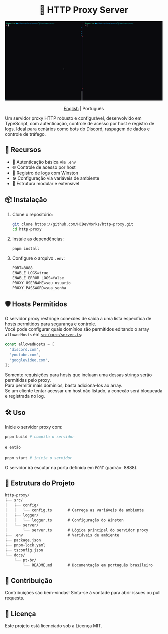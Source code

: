 <h1 align="center"> 🧭 HTTP Proxy Server </h1>

<p align="center">
  <img src="../static/demo.gif">
</p>

<p align="center">
  <a href="../../../README.md">English</a>
  | 
  Português
</p>

Um servidor proxy HTTP robusto e configurável, desenvolvido em TypeScript, com autenticação, controle de acesso por host e registro de logs. Ideal para cenários como bots do Discord, raspagem de dados e controle de tráfego.

## 🚀 Recursos

- 🔐 Autenticação básica via `.env`
- 🌐 Controle de acesso por host
- 📄 Registro de logs com Winston
- ⚙️ Configuração via variáveis de ambiente
- 🧪 Estrutura modular e extensível

## 📦 Instalação

1. Clone o repositório:

   ```bash
   git clone https://github.com/HCDevWorks/http-proxy.git
   cd http-proxy
   ```

2. Instale as dependências:

   ```bash
   pnpm install
   ```

3. Configure o arquivo `.env`:

   ```env
   PORT=8888
   ENABLE_LOGS=true
   ENABLE_ERROR_LOGS=false
   PROXY_USERNAME=seu_usuario
   PROXY_PASSWORD=sua_senha
   ```

## 🛡️ Hosts Permitidos

O servidor proxy restringe conexões de saída a uma lista específica de hosts permitidos para segurança e controle.  
Você pode configurar quais domínios são permitidos editando o array `allowedHosts` em [`src/core/server.ts`](src/core/server.ts):

```typescript
const allowedHosts = [
  'discord.com',
  'youtube.com',
  'googlevideo.com',
];
```

Somente requisições para hosts que incluam uma dessas strings serão permitidas pelo proxy.  
Para permitir mais domínios, basta adicioná-los ao array.  
Se um cliente tentar acessar um host não listado, a conexão será bloqueada e registrada no log.

## 🛠️ Uso

Inicie o servidor proxy com:

```bash
pnpm build # compila o servidor

e então

pnpm start # inicia o servidor
```

O servidor irá escutar na porta definida em `PORT` (padrão: 8888).

## 📁 Estrutura do Projeto

```
http-proxy/
├── src/
│   ├── config/
│   │   └── config.ts       # Carrega as variáveis de ambiente
│   ├── logger/
│   │   └── logger.ts       # Configuração do Winston
│   └── server/
│       └── server.ts       # Lógica principal do servidor proxy
├── .env                    # Variáveis de ambiente
├── package.json
├── pnpm-lock.yaml
├── tsconfig.json
└── docs/
    └── pt-br/
        └── README.md       # Documentação em português brasileiro
```

## 🤝 Contribuição

Contribuições são bem-vindas! Sinta-se à vontade para abrir issues ou pull requests.

## 📄 Licença

Este projeto está licenciado sob a Licença MIT.